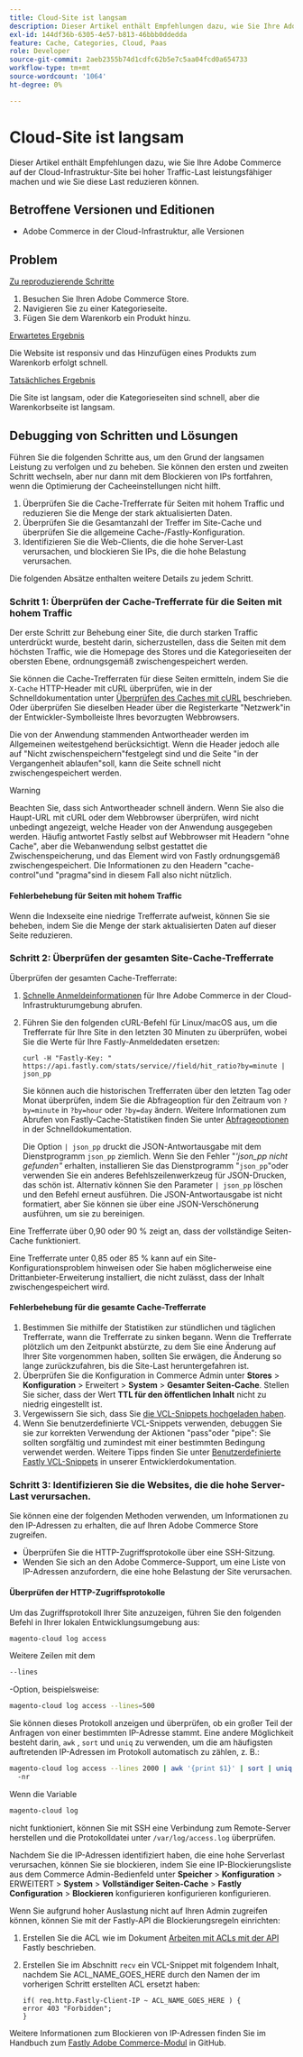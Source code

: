 ```yaml
---
title: Cloud-Site ist langsam
description: Dieser Artikel enthält Empfehlungen dazu, wie Sie Ihre Adobe Commerce auf der Cloud-Infrastruktur-Site bei hoher Traffic-Last leistungsfähiger machen und wie Sie diese Last reduzieren können.
exl-id: 144df36b-6305-4e57-b813-46bbb0ddedda
feature: Cache, Categories, Cloud, Paas
role: Developer
source-git-commit: 2aeb2355b74d1cdfc62b5e7c5aa04fcd0a654733
workflow-type: tm+mt
source-wordcount: '1064'
ht-degree: 0%

---
```


# Cloud-Site ist langsam

Dieser Artikel enthält Empfehlungen dazu, wie Sie Ihre Adobe Commerce auf der Cloud-Infrastruktur-Site bei hoher Traffic-Last leistungsfähiger machen und wie Sie diese Last reduzieren können.

## Betroffene Versionen und Editionen

* Adobe Commerce in der Cloud-Infrastruktur, alle Versionen

## Problem

<u>Zu reproduzierende Schritte</u>

1. Besuchen Sie Ihren Adobe Commerce Store.
1. Navigieren Sie zu einer Kategorieseite.
1. Fügen Sie dem Warenkorb ein Produkt hinzu.

<u>Erwartetes Ergebnis</u>

Die Website ist responsiv und das Hinzufügen eines Produkts zum Warenkorb erfolgt schnell.

<u>Tatsächliches Ergebnis</u>

Die Site ist langsam, oder die Kategorieseiten sind schnell, aber die Warenkorbseite ist langsam.

## Debugging von Schritten und Lösungen

Führen Sie die folgenden Schritte aus, um den Grund der langsamen Leistung zu verfolgen und zu beheben. Sie können den ersten und zweiten Schritt wechseln, aber nur dann mit dem Blockieren von IPs fortfahren, wenn die Optimierung der Cacheeinstellungen nicht hilft.

1. Überprüfen Sie die Cache-Trefferrate für Seiten mit hohem Traffic und reduzieren Sie die Menge der stark aktualisierten Daten.
1. Überprüfen Sie die Gesamtanzahl der Treffer im Site-Cache und überprüfen Sie die allgemeine Cache-/Fastly-Konfiguration.
1. Identifizieren Sie die Web-Clients, die die hohe Server-Last verursachen, und blockieren Sie IPs, die die hohe Belastung verursachen.

Die folgenden Absätze enthalten weitere Details zu jedem Schritt.

### Schritt 1: Überprüfen der Cache-Trefferrate für die Seiten mit hohem Traffic

Der erste Schritt zur Behebung einer Site, die durch starken Traffic unterdrückt wurde, besteht darin, sicherzustellen, dass die Seiten mit dem höchsten Traffic, wie die Homepage des Stores und die Kategorieseiten der obersten Ebene, ordnungsgemäß zwischengespeichert werden.

Sie können die Cache-Trefferraten für diese Seiten ermitteln, indem Sie die `X-Cache` HTTP-Header mit cURL überprüfen, wie in der Schnelldokumentation unter [Überprüfen des Caches mit cURL](https://docs.fastly.com/guides/debugging/checking-cache#using-curl) beschrieben. Oder überprüfen Sie dieselben Header über die Registerkarte &quot;Netzwerk&quot;in der Entwickler-Symbolleiste Ihres bevorzugten Webbrowsers.

Die von der Anwendung stammenden Antwortheader werden im Allgemeinen weitestgehend berücksichtigt. Wenn die Header jedoch alle auf &quot;Nicht zwischenspeichern&quot;festgelegt sind und die Seite &quot;in der Vergangenheit ablaufen&quot;soll, kann die Seite schnell nicht zwischengespeichert werden.

>[!WARNING]
>
>Beachten Sie, dass sich Antwortheader schnell ändern. Wenn Sie also die Haupt-URL mit cURL oder dem Webbrowser überprüfen, wird nicht unbedingt angezeigt, welche Header von der Anwendung ausgegeben werden. Häufig antwortet Fastly selbst auf Webbrowser mit Headern &quot;ohne Cache&quot;, aber die Webanwendung selbst gestattet die Zwischenspeicherung, und das Element wird von Fastly ordnungsgemäß zwischengespeichert. Die Informationen zu den Headern &quot;cache-control&quot;und &quot;pragma&quot;sind in diesem Fall also nicht nützlich.

#### Fehlerbehebung für Seiten mit hohem Traffic

Wenn die Indexseite eine niedrige Trefferrate aufweist, können Sie sie beheben, indem Sie die Menge der stark aktualisierten Daten auf dieser Seite reduzieren.

### Schritt 2: Überprüfen der gesamten Site-Cache-Trefferrate

Überprüfen der gesamten Cache-Trefferrate:

1. [Schnelle Anmeldeinformationen](https://experienceleague.adobe.com/en/docs/commerce-cloud-service/user-guide/cdn/setup-fastly/fastly-configuration) für Ihre Adobe Commerce in der Cloud-Infrastrukturumgebung abrufen.
1. Führen Sie den folgenden cURL-Befehl für Linux/macOS aus, um die Trefferrate für Ihre Site in den letzten 30 Minuten zu überprüfen, wobei Sie die Werte für Ihre Fastly-Anmeldedaten ersetzen:

   `curl -H "Fastly-Key: " https://api.fastly.com/stats/service//field/hit_ratio?by=minute | json_pp`

   Sie können auch die historischen Trefferraten über den letzten Tag oder Monat überprüfen, indem Sie die Abfrageoption für den Zeitraum von `?by=minute` in `?by=hour` oder `?by=day` ändern. Weitere Informationen zum Abrufen von Fastly-Cache-Statistiken finden Sie unter [Abfrageoptionen](https://docs.fastly.com/api/stats#Query) in der Schnelldokumentation.

   Die Option `| json_pp` druckt die JSON-Antwortausgabe mit dem Dienstprogramm `json_pp` ziemlich. Wenn Sie den Fehler &quot;_&#39;json\_pp nicht gefunden&quot;_ erhalten, installieren Sie das Dienstprogramm &quot;`json_pp`&quot;oder verwenden Sie ein anderes Befehlszeilenwerkzeug für JSON-Drucken, das schön ist. Alternativ können Sie den Parameter `| json_pp` löschen und den Befehl erneut ausführen. Die JSON-Antwortausgabe ist nicht formatiert, aber Sie können sie über eine JSON-Verschönerung ausführen, um sie zu bereinigen.

Eine Trefferrate über 0,90 oder 90 % zeigt an, dass der vollständige Seiten-Cache funktioniert.

Eine Trefferrate unter 0,85 oder 85 % kann auf ein Site-Konfigurationsproblem hinweisen oder Sie haben möglicherweise eine Drittanbieter-Erweiterung installiert, die nicht zulässt, dass der Inhalt zwischengespeichert wird.

#### Fehlerbehebung für die gesamte Cache-Trefferrate

1. Bestimmen Sie mithilfe der Statistiken zur stündlichen und täglichen Trefferrate, wann die Trefferrate zu sinken begann. Wenn die Trefferrate plötzlich um den Zeitpunkt abstürzte, zu dem Sie eine Änderung auf Ihrer Site vorgenommen haben, sollten Sie erwägen, die Änderung so lange zurückzufahren, bis die Site-Last heruntergefahren ist.
1. Überprüfen Sie die Konfiguration in Commerce Admin unter **Stores** > **Konfiguration** > Erweitert > **System** > **Gesamter Seiten-Cache**. Stellen Sie sicher, dass der Wert **TTL für den öffentlichen Inhalt** nicht zu niedrig eingestellt ist.
1. Vergewissern Sie sich, dass Sie [die VCL-Snippets hochgeladen haben](https://experienceleague.adobe.com/en/docs/commerce-cloud-service/user-guide/cdn/setup-fastly/fastly-configuration#upload-vcl-snippets).
1. Wenn Sie benutzerdefinierte VCL-Snippets verwenden, debuggen Sie sie zur korrekten Verwendung der Aktionen &quot;pass&quot;oder &quot;pipe&quot;: Sie sollten sorgfältig und zumindest mit einer bestimmten Bedingung verwendet werden. Weitere Tipps finden Sie unter [Benutzerdefinierte Fastly VCL-Snippets](https://experienceleague.adobe.com/en/docs/commerce-cloud-service/user-guide/cdn/custom-vcl-snippets/fastly-vcl-custom-snippets) in unserer Entwicklerdokumentation.

### Schritt 3: Identifizieren Sie die Websites, die die hohe Server-Last verursachen.

Sie können eine der folgenden Methoden verwenden, um Informationen zu den IP-Adressen zu erhalten, die auf Ihren Adobe Commerce Store zugreifen.

* Überprüfen Sie die HTTP-Zugriffsprotokolle über eine SSH-Sitzung.
* Wenden Sie sich an den Adobe Commerce-Support, um eine Liste von IP-Adressen anzufordern, die eine hohe Belastung der Site verursachen.

#### Überprüfen der HTTP-Zugriffsprotokolle

Um das Zugriffsprotokoll Ihrer Site anzuzeigen, führen Sie den folgenden Befehl in Ihrer lokalen Entwicklungsumgebung aus:

```bash
magento-cloud log access
```

Weitere Zeilen mit dem

```bash
--lines
```

-Option, beispielsweise:

```bash
magento-cloud log access --lines=500
```

Sie können dieses Protokoll anzeigen und überprüfen, ob ein großer Teil der Anfragen von einer bestimmten IP-Adresse stammt. Eine andere Möglichkeit besteht darin, `awk` , `sort` und `uniq` zu verwenden, um die am häufigsten auftretenden IP-Adressen im Protokoll automatisch zu zählen, z. B.:

```bash
magento-cloud log access --lines 2000 | awk '{print $1}' | sort | uniq -c | sort
  -nr
```

Wenn die Variable

```bash
magento-cloud log
```

nicht funktioniert, können Sie mit SSH eine Verbindung zum Remote-Server herstellen und die Protokolldatei unter `/var/log/access.log` überprüfen.

Nachdem Sie die IP-Adressen identifiziert haben, die eine hohe Serverlast verursachen, können Sie sie blockieren, indem Sie eine IP-Blockierungsliste aus dem Commerce Admin-Bedienfeld unter **Speicher** > **Konfiguration** > ERWEITERT > **System** > **Vollständiger Seiten-Cache** > **Fastly Configuration** > **Blockieren** konfigurieren konfigurieren konfigurieren.

Wenn Sie aufgrund hoher Auslastung nicht auf Ihren Admin zugreifen können, können Sie mit der Fastly-API die Blockierungsregeln einrichten:

1. Erstellen Sie die ACL wie im Dokument [Arbeiten mit ACLs mit der API](https://docs.fastly.com/guides/access-control-lists/working-with-acls-using-the-api) Fastly beschrieben.
1. Erstellen Sie im Abschnitt `recv` ein VCL-Snippet mit folgendem Inhalt, nachdem Sie ACL\_NAME\_GOES\_HERE durch den Namen der im vorherigen Schritt erstellten ACL ersetzt haben:

   ```
   if( req.http.Fastly-Client-IP ~ ACL_NAME_GOES_HERE ) {
   error 403 "Forbidden";
   }
   ```

Weitere Informationen zum Blockieren von IP-Adressen finden Sie im Handbuch zum [Fastly Adobe Commerce-Modul](https://github.com/fastly/fastly-magento2/blob/master/Documentation/Guides/BLOCKING.md) in GitHub.
